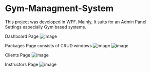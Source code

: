 # Gym-Managment-System

This project was developed in WPF. Mainly, It suits for an Admin Panel Settings especially Gym based systems.

Dashboard Page
![image](https://github.com/abdulazizorazbaev/Gym-Managment-System/assets/124333244/30791891-1201-44a3-994a-45be30f6b343)

Packages Page consists of CRUD windows 
![image](https://github.com/abdulazizorazbaev/Gym-Managment-System/assets/124333244/bd29a18b-3df6-49de-81b1-666873c98dd3)
![image](https://github.com/abdulazizorazbaev/Gym-Managment-System/assets/124333244/d8d02540-8b90-4ea3-9d92-d74ebde6d6c9)

Clients Page
![image](https://github.com/abdulazizorazbaev/Gym-Managment-System/assets/124333244/4b5a4a15-9047-4b83-897b-2eed94c512bf)

Instructors Page
![image](https://github.com/abdulazizorazbaev/Gym-Managment-System/assets/124333244/0b274ff5-78f1-488c-8809-f11b8a5a9b45)
